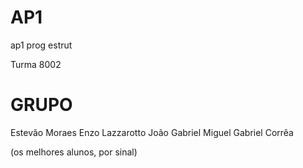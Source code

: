 # AP1
ap1 prog estrut

Turma 8002

# GRUPO
Estevão Moraes
Enzo Lazzarotto
João Gabriel Miguel
Gabriel Corrêa



(os melhores alunos, por sinal)
